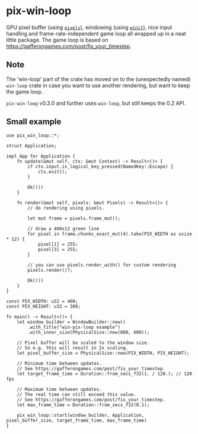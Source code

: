 # pix-win-loop

GPU pixel buffer (using [`pixels`][1]), windowing (using [`winit`][2]), nice input handling and frame-rate-independent game loop all wrapped up in a neat little package.
The game loop is based on <https://gafferongames.com/post/fix_your_timestep>.

## Note

The 'win-loop' part of the crate has moved on to the (unexpectedly named) `win-loop` crate in case you want to use another rendering, but want to keep the game loop.

`pix-win-loop` v0.3.0 and further uses `win-loop`, but still keeps the 0.2 API.

## Small example

```no_run
use pix_win_loop::*;

struct Application;

impl App for Application {
    fn update(&mut self, ctx: &mut Context) -> Result<()> {
        if ctx.input.is_logical_key_pressed(NamedKey::Escape) {
            ctx.exit();
        }

        Ok(())
    }

    fn render(&mut self, pixels: &mut Pixels) -> Result<()> {
        // do rendering using pixels.

        let mut frame = pixels.frame_mut();

        // draw a 400x12 green line
        for pixel in frame.chunks_exact_mut(4).take(PIX_WIDTH as usize * 12) {
            pixel[1] = 255;
            pixel[3] = 255;
        }

        // you can use pixels.render_with() for custom rendering
        pixels.render()?;

        Ok(())
    }
}

const PIX_WIDTH: u32 = 400;
const PIX_HEIGHT: u32 = 300;

fn main() -> Result<()> {
    let window_builder = WindowBuilder::new()
        .with_title("win-pix-loop example")
        .with_inner_size(PhysicalSize::new(800, 600));

    // Pixel buffer will be scaled to the window size.
    // So e.g. this will result in 2x scaling.
    let pixel_buffer_size = PhysicalSize::new(PIX_WIDTH, PIX_HEIGHT);

    // Minimum time between updates.
    // See https://gafferongames.com/post/fix_your_timestep.
    let target_frame_time = Duration::from_secs_f32(1. / 120.); // 120 fps

    // Maximum time between updates.
    // The real time can still exceed this value.
    // See https://gafferongames.com/post/fix_your_timestep.
    let max_frame_time = Duration::from_secs_f32(0.1);

    pix_win_loop::start(window_builder, Application, pixel_buffer_size, target_frame_time, max_frame_time)
}

```

[1]: https://crates.io/crates/pixels
[2]: https://crates.io/crates/winit
